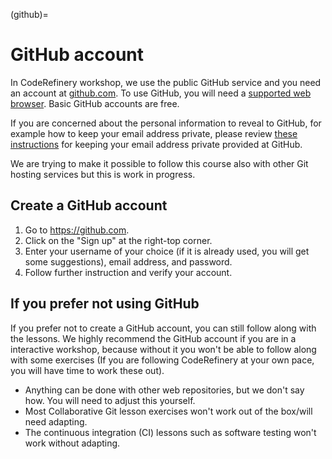 (github)=

# GitHub account

In CodeRefinery workshop, we use the public GitHub service and you need an
account at [github.com](https://github.com). To use GitHub, you will need a [supported web
browser](https://help.github.com/articles/supported-browsers/). Basic GitHub
accounts are free.

If you are concerned about the personal information to reveal to GitHub, for
example how to keep your email address private, please review [these
instructions](https://help.github.com/articles/keeping-your-email-address-private/)
for keeping your email address private provided at GitHub.

We are trying to make it possible to follow this course also with other Git
hosting services but this is work in progress.


## Create a GitHub account

1. Go to <https://github.com>.
2. Click on the "Sign up" at the right-top corner.
3. Enter your username of your choice (if it is already used, you will get some suggestions), email address, and password.
4. Follow further instruction and verify your account.


## If you prefer not using GitHub

If you prefer not to create a GitHub account, you can still follow along with
the lessons.  We highly recommend the GitHub account if you are in a
interactive workshop, because without it you won't be able to follow
along with some exercises (If you are following CodeRefinery at your
own pace, you will have time to work these out).

- Anything can be done with other web repositories, but we don't say
  how.  You will need to adjust this yourself.
- Most Collaborative Git lesson exercises won't work out of the
  box/will need adapting.
- The continuous integration (CI) lessons such as software testing
  won't work without adapting.
